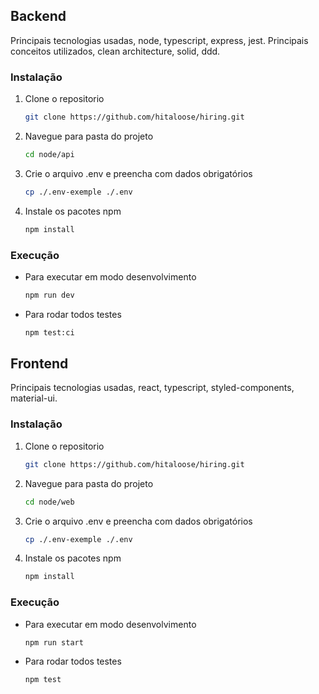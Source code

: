 ## Backend

Principais tecnologias usadas, node, typescript, express, jest.
Principais conceitos utilizados, clean architecture, solid, ddd.

### Instalação

1. Clone o repositorio
   ```sh
   git clone https://github.com/hitaloose/hiring.git
   ```
2. Navegue para pasta do projeto
   ```sh
   cd node/api
   ```
3. Crie o arquivo .env e preencha com dados obrigatórios
   ```sh
   cp ./.env-exemple ./.env
   ```
4. Instale os pacotes npm
   ```sh
   npm install
   ```

### Execução

- Para executar em modo desenvolvimento
   ```sh
   npm run dev
   ```
- Para rodar todos testes
   ```sh
   npm test:ci
   ```

## Frontend

Principais tecnologias usadas, react, typescript, styled-components, material-ui.

### Instalação

1. Clone o repositorio
   ```sh
   git clone https://github.com/hitaloose/hiring.git
   ```
2. Navegue para pasta do projeto
   ```sh
   cd node/web
   ```
3. Crie o arquivo .env e preencha com dados obrigatórios
   ```sh
   cp ./.env-exemple ./.env
   ```
4. Instale os pacotes npm
   ```sh
   npm install
   ```

### Execução

- Para executar em modo desenvolvimento
   ```sh
   npm run start
   ```
- Para rodar todos testes
   ```sh
   npm test
   ```